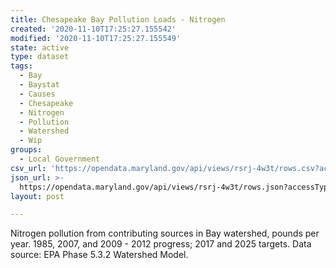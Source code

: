 ```yaml
---
title: Chesapeake Bay Pollution Loads - Nitrogen
created: '2020-11-10T17:25:27.155542'
modified: '2020-11-10T17:25:27.155549'
state: active
type: dataset
tags:
  - Bay
  - Baystat
  - Causes
  - Chesapeake
  - Nitrogen
  - Pollution
  - Watershed
  - Wip
groups:
  - Local Government
csv_url: 'https://opendata.maryland.gov/api/views/rsrj-4w3t/rows.csv?accessType=DOWNLOAD'
json_url: >-
  https://opendata.maryland.gov/api/views/rsrj-4w3t/rows.json?accessType=DOWNLOAD
layout: post

---
```

Nitrogen pollution from contributing sources in Bay watershed, pounds per year. 1985, 2007, and 2009 - 2012 progress; 2017 and 2025 targets. Data source: EPA Phase 5.3.2 Watershed Model.
